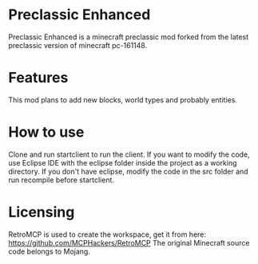 # Preclassic Enhanced

Preclassic Enhanced is a minecraft preclassic mod forked from the latest preclassic version of minecraft pc-161148.

# Features

This mod plans to add new blocks, world types and probably entities.

# How to use

Clone and run startclient to run the client.
If you want to modify the code, use Eclipse IDE with the eclipse folder inside the project as a working directory.
If you don't have eclipse, modify the code in the src folder and run recompile before startclient.

# Licensing

RetroMCP is used to create the workspace, get it from here: https://github.com/MCPHackers/RetroMCP
The original Minecraft source code belongs to Mojang.
